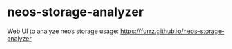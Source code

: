 # neos-storage-analyzer
Web UI to analyze neos storage usage: https://furrz.github.io/neos-storage-analyzer
